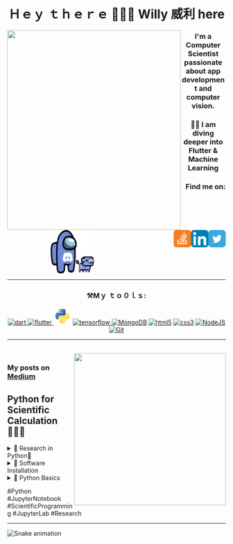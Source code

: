 <h1 align="center"> Ｈｅｙ ｔｈｅｒｅ 👨🏾‍💻  Willy 威利 here</h1>
 


<!--  ![profile_pic_github_2](https://user-images.githubusercontent.com/39323686/199464328-795d501d-1de2-4694-8be6-6787e58a5eef.png) -->

 <img align="left" src="https://user-images.githubusercontent.com/39323686/199464328-795d501d-1de2-4694-8be6-6787e58a5eef.png" width="400" height="460" />


<h3 align="center"> I'm a Computer Scientist passionate about app development and computer vision. </h3>

<h3 align="center"> 🤿🌊  I am diving deeper into Flutter & Machine Learning  </h3>

</a>

<h3 align="right"> Find me on: </h3>
<p align="left"> 
 <a href="https://discord.gg/URkbHXWd" style="margin-left:100px;" target="blank"><img align="center" src="socials/discord.png" title = "My Discord Server" alt="" height="100" width="100"/></a>
 <a href="https://twitter.com/wjj288" align="center" target="blank"><img align="right" src="socials/twitter.png" title = "Twitter" alt="" height="40"/></a>
 <a href="https://linkedin.com/in/willylima28" target="blank"><img align="right" src="socials/linkedin.png" title = "Linkedin" alt="" height="40"/></a>
  <a href="https://stackoverflow.com/users/13074315/will28" target="blank"><img align="right" src="socials/stackoverflow.png" title = "Stackoverflow" alt="" height="40"/></a>
</div>


</p>
<hr>
<h3 align="center">⚒Mｙ ｔｏ０ｌｓ:</h3>

<p align="center">
  <a href="https://dart.dev" target="_blank" rel="noreferrer"> <img src="https://www.vectorlogo.zone/logos/dartlang/dartlang-icon.svg" alt="dart" width="40" height="40"/> </a>
<a href="https://flutter.dev" target="_blank" rel="noreferrer"> <img src="https://www.vectorlogo.zone/logos/flutterio/flutterio-icon.svg" alt="flutter" width="40" height="40"/> </a> <img src="https://raw.githubusercontent.com/devicons/devicon/master/icons/python/python-original.svg" alt="python" width="40" height="40"/> </a>
 <a href="https://www.tensorflow.org" target="_blank" rel="noreferrer"> <img src="https://www.vectorlogo.zone/logos/tensorflow/tensorflow-icon.svg" alt="tensorflow" width="40" height="40"/><a href="https://www.mongodb.com/" target="_blank" rel="noreferrer"> <img src="https://www.vectorlogo.zone/logos/mongodb/mongodb-icon.svg" alt="MongoDB" width="40" height="40"/></a>
<a href="https://www.w3schools.com/html/" target="_blank" rel="noreferrer"> <img src="https://www.vectorlogo.zone/logos/w3_html5/w3_html5-icon.svg" alt="html5" width="40" height="37"/></a>
 <a href="https://developer.mozilla.org/en-US/docs/Web/CSS" target="_blank" rel="noreferrer"> <img src="https://www.vectorlogo.zone/logos/w3_css/w3_css-official.svg" alt="css3" width="50" height="46"/></a>
 <a href="https://nodejs.org/en/" target="_blank" rel="noreferrer"> <img src="https://www.vectorlogo.zone/logos/nodejs/nodejs-icon.svg" alt="NodeJS" width="40" height="40"/> </a>
 <a href="https://gitforwindows.org/" target="_blank" rel="noreferrer"> <img src="https://cdn.jsdelivr.net/gh/devicons/devicon/icons/git/git-original.svg" alt="Git" width="40" height="40"/> </a>
 </p>


<hr>
 
<br>
 <img align="right" src="https://user-images.githubusercontent.com/39323686/199465330-0161412e-79fe-4c66-9a75-d5fee3dead94.png" width="350" height="350" />

  <p> <h3>My posts on<a href="https://medium.com/@wjj288" target="blank">  Medium</a></p>

## Python for Scientific Calculation👨🏿‍🏫
<details>
<summary> 📙 Research in Python🐍</summary> 

 - [LaTeX🤝🏾Jupyter Notebook](https://medium.com/@wjj288/latex-jupyter-notebook-3d82e675c4c8)
 - [MatPlotLib: A visualization library📚](https://medium.com/@wjj288/matplotlib-for-researchers-49de840e8cd5)
 </details>

 <details>
 <summary> 📕 Software Installation</summary> 
 
  - [From Zero: Python installation](https://medium.com/@wjj288/python-for-scientific-calculation-i-5a9227924db4)
  - [Jupyter Notebook installation via Anaconda](https://medium.com/@wjj288/python-for-scientific-calculation-ii-dc535c5fa0ae)
 </details>

<details>
 <summary> 📘 Python Basics</summary> 
 
   - [Datatypes](https://medium.com/@wjj288/python-for-scientific-calculation-29df12514b43)
   - [Operators](https://medium.com/@wjj288/python-for-scientific-calculation-iv-857464913bc6)
   - [Conditional Statements (if/elif/else) ](https://medium.com/@wjj288/python-for-scientific-calculation-v-1ac5a62421f2)
   - [Lists, Tuples & Dictionaries ](https://medium.com/@wjj288/python-for-scientific-calculation-vi-f22780eb2149)
   - [Functions](https://medium.com/@wjj288/python-for-scientific-calculation-vii-6b8901b4e405)
 </details>
 
 #Python #JupyterNotebook #ScientificProgramming #JupyterLab #Research



<!-- <details open>
<summary>Hotwire 🔥</summary>
<br>
  
- [Turbo](https://turbo.hotwire.dev/)
  - [Turbo Drive](https://turbo.hotwire.dev/handbook/drive)
  - [Turbo Frames](https://turbo.hotwire.dev/handbook/frames)
  - [Turbo Stream](https://turbo.hotwire.dev/handbook/streams)
- [Stimulus](https://stimulus.hotwire.dev/)
- Strada (soon)

</details> -->
    
<!-- 
<summary>:zap: GitHub Statitics</summary>

  <img align="left" alt="My GitHub Stats" src="https://github-readme-stats.vercel.app/api?username=wjj28&show_icons=true&hide_border=false&title_color=ff652f&icon_color=FFE400&bg_color=09131B&text_color=ffffff&border_color=0c1a25" /> -->
 
 <hr>

![Snake animation](https://github.com/wjj28/wjj28/blob/output/github-contribution-grid-snake.svg)





<!-- 
## <h3 align="center">Ｌｅｔ＇ｓ　ｇｅｔ　ｉｎ　ｔｏｕｃｈ 😉</h3>
<p align="center">

 <!--Linkedin --> 
<!-- <a href="https://linkedin.com/in/willylima28" target="blank">
<img src="https://img.shields.io/badge/linkedin-%230077B5.svg?&style=for-the-badge&logo=linkedin&logoColor=white" /><a> -->

 
 <!--Twitter --> 
<!-- <a href="https://twitter.com/wjj288" target="blank">
  <img src="https://img.shields.io/badge/twitter-%231DA1F2.svg?&style=for-the-badge&logo=twitter&logoColor=white" /><a> -->
  
<!--Medium --> 
<!-- <a href="https://medium.com/@wjj288" target="blank">
  <img src="https://img.shields.io/badge/medium-%23000000.svg?&style=for-the-badge&logo=medium&logoColor=white"/><a> -->
  
 <!--StackOverflow --> 
<!-- <a href="https://stackoverflow.com/users/13074315/will28" target="blank">
<img src="https://img.shields.io/badge/stackoverflow-%23EF8236.svg?&style=for-the-badge&logo=stackoverflow&logoColor=white" /><a> -->

 
